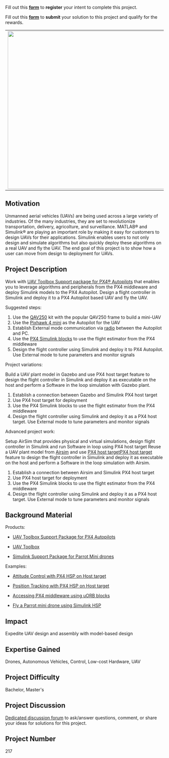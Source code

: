 Fill out this <strong>[form](https://www.mathworks.com/academia/student-challenge/mathworks-excellence-in-innovation-signup.html?tfa_1=Flight%20Controller%20Design%20and%20Hardware%20Deployment&tfa_2=217)</strong> to **register** your intent to complete this project.

Fill out this <strong>[form](https://www.mathworks.com/academia/student-challenge/mathworks-excellence-in-innovation-submission-form.html?tfa_1=Flight%20Controller%20Design%20and%20Hardware%20Deployment&tfa_2=217)</strong> to **submit** your solution to this project and qualify for the rewards.

<table>
<td><img src="https://gist.githubusercontent.com/robertogl/e0115dc303472a9cfd52bbbc8edb7665/raw/drone.jpg"  width=500 /></td>
<td><p><h1>Flight Controller Design and Hardware Deployment</h1></p>
<p>Build a mini drone and use the PX4 Hardware Support package to design the flight controller using Simulink.</p>
</table>

## Motivation

Unmanned aerial vehicles (UAVs) are being used across a large variety of industries. Of the many industries, they are set to revolutionize transportation, delivery, agricolture, and surveillance. 
MATLAB® and Simulink® are playing an important role by making it easy for customers to design UAVs for their applications. Simulink enables users to not only design and simulate algorithms but also quickly deploy these algorithms on a real UAV and fly the UAV. The end goal of this project is to show how a user can move from design to deployment for UAVs.

## Project Description

Work with [UAV Toolbox Support package for PX4® Autopilots](https://www.mathworks.com/help/supportpkg/px4/index.html) that enables you to leverage algorithms and peripherals from the PX4 middleware and deploy Simulink models to the PX4 Autopilot. Design a flight controller in Simulink and deploy it to a PX4 Autopilot based UAV and fly the UAV.

Suggested steps:

1.	Use the [QAV250](https://shop.holybro.com/pixhawk-4-mini-qav250-kit_p1125.html) kit with the popular QAV250 frame to build a mini-UAV
2.	Use the [Pixhawk 4 mini]( https://docs.px4.io/master/en/flight_controller/pixhawk4_mini.html) as the Autopilot for the UAV
3.	Establish External mode communication via [radio](https://shop.holybro.com/transceiver-telemetry-radio-v3_p1103.html) between the Autopilot and PC. 
4.	Use the [PX4 Simulink blocks]( https://www.mathworks.com/help/supportpkg/px4/referencelist.html?type=block&amp;listtype=cat&amp;category=index&amp;blocktype=all&amp;capability=&amp;s_tid=CRUX_topnav) to use the flight estimator from the PX4 middleware
5.	Design the flight controller using Simulink and deploy it to PX4 Autopilot. Use External mode to tune parameters and monitor signals

Project variations: 

Build a UAV plant model in Gazebo and use PX4 host target feature to design the flight controller in Simulink and deploy it as executable on the host and perform a Software in the loop simulation with Gazebo plant.

1.	Establish a connection between Gazebo and Simulink PX4 host target 
2.	Use PX4 host target for deployment
3.	Use the PX4 Simulink blocks to use the flight estimator from the PX4 middleware
4.	Design the flight controller using Simulink and deploy it as a PX4 host target. Use External mode to tune parameters and monitor signals

Advanced project work:

Setup AirSim that provides physical and virtual simulations, design flight controller in Simulink and run Software in loop using PX4 host target
Reuse a UAV plant model from [Airsim](https://docs.px4.io/master/en/simulation/airsim.html) and use [PX4 host targetPX4 host target](https://www.mathworks.com/help/supportpkg/px4/ug/deployment-using-px4hosttarget-jmavsim.html) feature to design the flight controller in Simulink and deploy it as executable on the host and perform a Software in the loop simulation with Airsim.

1.	Establish a connection between Airsim and Simulink PX4 host target 
2.	Use PX4 host target for deployment
3.	Use the PX4 Simulink blocks to use the flight estimator from the PX4 middleware
4.	Design the flight controller using Simulink and deploy it as a PX4 host target. Use External mode to tune parameters and monitor signals

## Background Material

Products:
-	[UAV Toolbox Support Package for PX4 Autopilots](https://www.mathworks.com/help/supportpkg/px4/index.html?s_tid=CRUX_lftnav)

-	[UAV Toolbox](https://www.mathworks.com/help/uav/getstarted.html)

-	[Simulink Support Package for Parrot Mini drones](https://www.mathworks.com/help/supportpkg/parrot/?s_tid=srchbrcm)

Examples:
-	[Attitude Control with PX4 HSP on Host target](https://www.mathworks.com/help/supportpkg/px4/ref/attitude-control-px4-external-input.html)

-	[Position Tracking with PX4 HSP on Host target](https://www.mathworks.com/help/supportpkg/px4/ref/position-tracking-example.html)

-	[Accessing PX4 middleware using uORB blocks](https://www.mathworks.com/help/supportpkg/px4/ref/getting-started-uorb-blocks.html)

-	[Fly a Parrot mini drone using Simulink HSP](https://www.mathworks.com/help/supportpkg/parrot/ref/color-detection-and-landing-parrot-example.html)


## Impact

Expedite UAV design and assembly with model-based design


## Expertise Gained 

Drones, Autonomous Vehicles, Control, Low-cost Hardware, UAV


## Project Difficulty

Bachelor, Master's

## Project Discussion

[Dedicated discussion forum](https://github.com/mathworks/MathWorks-Excellence-in-Innovation/discussions/48) to ask/answer questions, comment, or share your ideas for solutions for this project.

## Project Number

217
